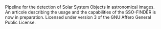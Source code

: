Pipeline for the detection of Solar System Objects in astronomical images.
An articole describing the usage and the capabilities of the SSO-FINDER is now in preparation.
Licensed under version 3 of the GNU Affero General Public License.
